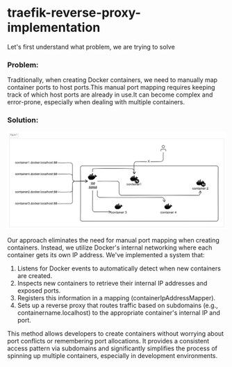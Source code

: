 # traefik-reverse-proxy-implementation

Let's first understand what problem, we are trying to solve

### Problem:

Traditionally, when creating Docker containers, we need to manually map container ports to host ports.This manual port mapping requires keeping track of which host ports are already in use.It can become complex and error-prone, especially when dealing with multiple containers.

### Solution:

![Solution Overview](./images/traefik_reverse_proxy_implementaion_flow.png)

Our approach eliminates the need for manual port mapping when creating containers. Instead, we utilize Docker's internal networking where each container gets its own IP address. We've implemented a system that:

1. Listens for Docker events to automatically detect when new containers are created.
2. Inspects new containers to retrieve their internal IP addresses and exposed ports.
3. Registers this information in a mapping (containerIpAddressMapper).
4. Sets up a reverse proxy that routes traffic based on subdomains (e.g., containername.localhost) to the appropriate container's internal IP and port.

This method allows developers to create containers without worrying about port conflicts or remembering port allocations. It provides a consistent access pattern via subdomains and significantly simplifies the process of spinning up multiple containers, especially in development environments.
